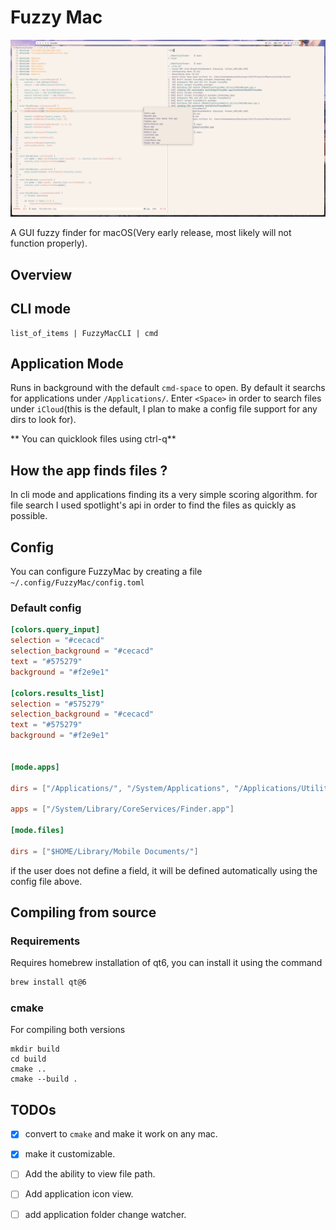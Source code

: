 # Fuzzy Mac
![Example](./res/overview.png)

A GUI fuzzy finder for macOS(Very early release, most likely will not function properly).

## Overview

## CLI mode
```
list_of_items | FuzzyMacCLI | cmd
```

## Application Mode
Runs in background with the default `cmd-space` to open. By
default it searchs for applications under `/Applications/`. Enter `<Space>` in
order to search files under `iCloud`(this is the default, I plan to make a config file support
for any dirs to look for).

** You can quicklook files using ctrl-q**


## How the app finds files ?
In cli mode and applications finding its a very simple scoring algorithm.
for file search I used spotlight's api in order to find the files as quickly as possible.

## Config

You can configure FuzzyMac by creating a file `~/.config/FuzzyMac/config.toml`

### Default config


```toml
[colors.query_input]
selection = "#cecacd"
selection_background = "#cecacd"
text = "#575279"
background = "#f2e9e1"

[colors.results_list]
selection = "#575279"
selection_background = "#cecacd"
text = "#575279"
background = "#f2e9e1"


[mode.apps]

dirs = ["/Applications/", "/System/Applications", "/Applications/Utilities/"]

apps = ["/System/Library/CoreServices/Finder.app"]

[mode.files]

dirs = ["$HOME/Library/Mobile Documents/"]

```

if the user does not define a field, it will be defined automatically using the config
    file above.

## Compiling from source


### Requirements

Requires homebrew installation of qt6, you can install it using the command
```bash
brew install qt@6

```

### cmake
For compiling both versions
```
mkdir build
cd build
cmake ..
cmake --build .
```

## TODOs

- [x] convert to `cmake` and make it work on any mac.
- [x] make it customizable.
- [ ] Add the ability to view file path. 
- [ ] Add application icon view. 
- [ ] add application folder change watcher.



